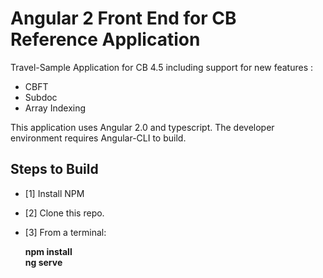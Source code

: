 Angular 2 Front End for CB Reference Application
===============

Travel-Sample Application for CB 4.5 including support for new features :
- CBFT
- Subdoc
- Array Indexing  

This application uses Angular 2.0 and typescript.  The developer environment requires Angular-CLI to build.
## Steps to Build
 - [1] Install NPM

 - [2] Clone this repo.

 - [3] From a terminal:

    **npm install    
    ng serve**
